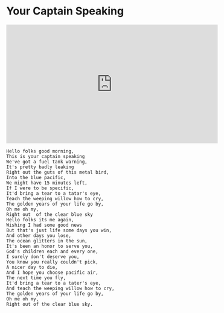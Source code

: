 # Your Captain Speaking

<iframe width="560" height="315" src="https://www.youtube.com/embed/mttTmwnqGNY?si=9JqzrPvNKU3BJLDs" title="YouTube video player" frameborder="0" allow="accelerometer; autoplay; clipboard-write; encrypted-media; gyroscope; picture-in-picture; web-share" referrerpolicy="strict-origin-when-cross-origin" allowfullscreen></iframe>

	Hello folks good morning,
	This is your captain speaking
	We've got a fuel tank warning,
	It's pretty badly leaking
	Right out the guts of this metal bird,
	Into the blue pacific,
	We might have 15 minutes left,
	If I were to be specific,
	It'd bring a tear to a tatar's eye, 
	Teach the weeping willow how to cry,
	The golden years of your life go by,
	Oh me oh my,
	Right out  of the clear blue sky
	Hello folks its me again,
	Wishing I had some good news
	But that's just life some days you win,
	And other days you lose,
	The ocean glitters in the sun,
	It's been an honor to serve you,
	God's children each and every one,
	I surely don't deserve you,
	You know you really couldn't pick,
	A nicer day to die,
	And I hope you choose pacific air,
	The next time you fly,
	It'd bring a tear to a tater's eye,
	And teach the weeping willow how to cry,
	The golden years of your life go by,
	Oh me oh my,
	Right out of the clear blue sky.


